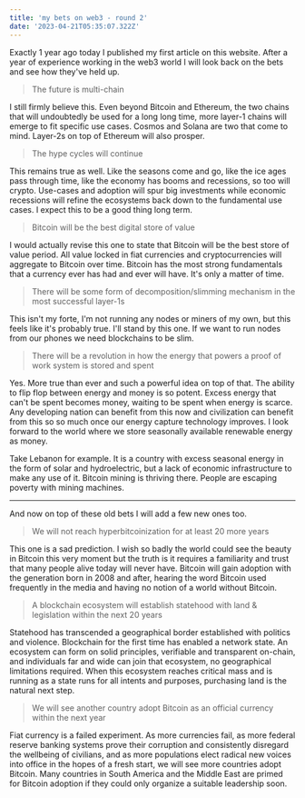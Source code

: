 ```yaml
---
title: 'my bets on web3 - round 2'
date: '2023-04-21T05:35:07.322Z'
---
```


Exactly 1 year ago today I published my first article on this website. After a year of experience working in the web3 world I will look back on the bets and see how they've held up.

> The future is multi-chain

I still firmly believe this. Even beyond Bitcoin and Ethereum, the two chains that will undoubtedly be used for a long long time, more layer-1 chains will emerge to fit specific use cases. Cosmos and Solana are two that come to mind. Layer-2s on top of Ethereum will also prosper.

> The hype cycles will continue

This remains true as well. Like the seasons come and go, like the ice ages pass through time, like the economy has booms and recessions, so too will crypto. Use-cases and adoption will spur big investments while economic recessions will refine the ecosystems back down to the fundamental use cases. I expect this to be a good thing long term.

> Bitcoin will be the best digital store of value

I would actually revise this one to state that Bitcoin will be the best store of value period. All value locked in fiat currencies and cryptocurrencies will aggregate to Bitcoin over time. Bitcoin has the most strong fundamentals that a currency ever has had and ever will have. It's only a matter of time.

> There will be some form of decomposition/slimming mechanism in the most successful layer-1s

This isn't my forte, I'm not running any nodes or miners of my own, but this feels like it's probably true. I'll stand by this one. If we want to run nodes from our phones we need blockchains to be slim.

> There will be a revolution in how the energy that powers a proof of work system is stored and spent

Yes. More true than ever and such a powerful idea on top of that. The ability to flip flop between energy and money is so potent. Excess energy that can't be spent becomes money, waiting to be spent when energy is scarce. Any developing nation can benefit from this now and civilization can benefit from this so so much once our energy capture technology improves. I look forward to the world where we store seasonally available renewable energy as money.

Take Lebanon for example. It is a country with excess seasonal energy in the form of solar and hydroelectric, but a lack of economic infrastructure to make any use of it. Bitcoin mining is thriving there. People are escaping poverty with mining machines.

---

And now on top of these old bets I will add a few new ones too.

> We will not reach hyperbitcoinization for at least 20 more years

This one is a sad prediction. I wish so badly the world could see the beauty in Bitcoin this very moment but the truth is it requires a familiarity and trust that many people alive today will never have. Bitcoin will gain adoption with the generation born in 2008 and after, hearing the word Bitcoin used frequently in the media and having no notion of a world without Bitcoin.

> A blockchain ecosystem will establish statehood with land & legislation within the next 20 years

Statehood has transcended a geographical border established with politics and violence. Blockchain for the first time has enabled a network state. An ecosystem can form on solid principles, verifiable and transparent on-chain, and individuals far and wide can join that ecosystem, no geographical limitations required. When this ecosystem reaches critical mass and is running as a state runs for all intents and purposes, purchasing land is the natural next step.

> We will see another country adopt Bitcoin as an official currency within the next year

Fiat currency is a failed experiment. As more currencies fail, as more federal reserve banking systems prove their corruption and consistently disregard the wellbeing of civilians, and as more populations elect radical new voices into office in the hopes of a fresh start, we will see more countries adopt Bitcoin. Many countries in South America and the Middle East are primed for Bitcoin adoption if they could only organize a suitable leadership soon.
